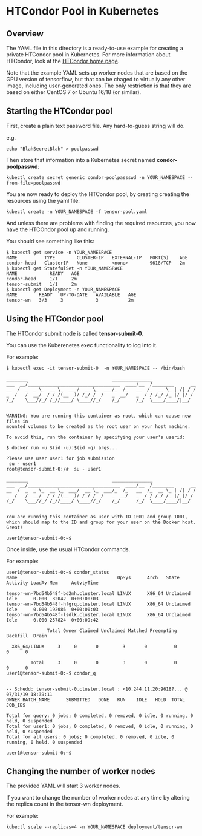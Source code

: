 # HTCondor Pool in Kubernetes

## Overview

The YAML file in this directory is a ready-to-use example for creating a private HTCondor pool in Kubernetes.
For more information about HTCondor, look at the [HTCondor home page](https://research.cs.wisc.edu/htcondor/).

Note that the example YAML sets up worker nodes that are based on the GPU version of tensorflow,
but that can be chaged to virtually any other image, including user-generated ones.
The only restriction is that they are based on either CentOS 7 or Ubuntu 16/18 (or similar). 

## Starting the HTCondor pool

First, create a plain text password file.
Any hard-to-guess string will do.

e.g.
```
echo "BlahSecretBlah" > poolpasswd
```

Then store that information into a Kubernetes secret named **condor-poolpasswd**:
```
kubectl create secret generic condor-poolpassswd -n YOUR_NAMESPACE --from-file=poolpasswd
```

You are now ready to deploy the HTCondor pool, by creating creating the resources using the yaml file:
```
kubectl create -n YOUR_NAMESPACE -f tensor-pool.yaml
```

And unless there are problems with finding the required resources, you now have the HTCOndor pool up and running.

You should see something like this:
```
$ kubectl get service -n YOUR_NAMESPACE
NAME          TYPE        CLUSTER-IP   EXTERNAL-IP   PORT(S)    AGE
condor-head   ClusterIP   None         <none>        9618/TCP   2m
$ kubectl get StatefulSet -n YOUR_NAMESPACE
NAME            READY   AGE
condor-head     1/1     2m
tensor-submit   1/1     2m
$ kubectl get Deployment -n YOUR_NAMESPACE
NAME        READY   UP-TO-DATE   AVAILABLE   AGE
tensor-wn   3/3     3            3           2m
```

## Using the HTCondor pool

The HTCondor submit node is called **tensor-submit-0**. 

You can use the Kuberenetes exec functionality to log into it. 


For example:
```
$ kubectl exec -it tensor-submit-0  -n YOUR_NAMESPACE -- /bin/bash

________                               _______________                
___  __/__________________________________  ____/__  /________      __
__  /  _  _ \_  __ \_  ___/  __ \_  ___/_  /_   __  /_  __ \_ | /| / /
_  /   /  __/  / / /(__  )/ /_/ /  /   _  __/   _  / / /_/ /_ |/ |/ / 
/_/    \___//_/ /_//____/ \____//_/    /_/      /_/  \____/____/|__/


WARNING: You are running this container as root, which can cause new files in
mounted volumes to be created as the root user on your host machine.

To avoid this, run the container by specifying your user's userid:

$ docker run -u $(id -u):$(id -g) args...

Please use user user1 for job submission
 su - user1
root@tensor-submit-0:/#  su - user1

________                               _______________                
___  __/__________________________________  ____/__  /________      __
__  /  _  _ \_  __ \_  ___/  __ \_  ___/_  /_   __  /_  __ \_ | /| / /
_  /   /  __/  / / /(__  )/ /_/ /  /   _  __/   _  / / /_/ /_ |/ |/ / 
/_/    \___//_/ /_//____/ \____//_/    /_/      /_/  \____/____/|__/


You are running this container as user with ID 1001 and group 1001,
which should map to the ID and group for your user on the Docker host. Great!

user1@tensor-submit-0:~$ 
```

Once inside, use the usual HTCondor commands.

For example:
```
user1@tensor-submit-0:~$ condor_status
Name                                     OpSys      Arch   State     Activity LoadAv Mem     ActvtyTime

tensor-wn-7bd54b548f-bd2mh.cluster.local LINUX      X86_64 Unclaimed Idle      0.000  32042  0+00:00:03
tensor-wn-7bd54b548f-hfgrq.cluster.local LINUX      X86_64 Unclaimed Idle      0.000 192086  0+00:00:03
tensor-wn-7bd54b548f-lsdlk.cluster.local LINUX      X86_64 Unclaimed Idle      0.000 257824  0+00:09:42

               Total Owner Claimed Unclaimed Matched Preempting Backfill  Drain

  X86_64/LINUX     3     0       0         3       0          0        0      0

         Total     3     0       0         3       0          0        0      0
user1@tensor-submit-0:~$ condor_q


-- Schedd: tensor-submit-0.cluster.local : <10.244.11.20:9618?... @ 07/31/19 18:39:11
OWNER BATCH_NAME      SUBMITTED   DONE   RUN    IDLE   HOLD  TOTAL JOB_IDS

Total for query: 0 jobs; 0 completed, 0 removed, 0 idle, 0 running, 0 held, 0 suspended 
Total for user1: 0 jobs; 0 completed, 0 removed, 0 idle, 0 running, 0 held, 0 suspended 
Total for all users: 0 jobs; 0 completed, 0 removed, 0 idle, 0 running, 0 held, 0 suspended

user1@tensor-submit-0:~$ 
```

## Changing the number of worker nodes

The provided YAML will start 3 worker nodes.

If you want to change the number of worker nodes at any time by altering the replica count in the tensor-wn deployment. 

For example:
```
kubectl scale --replicas=4 -n YOUR_NAMESPACE deployment/tensor-wn
```


